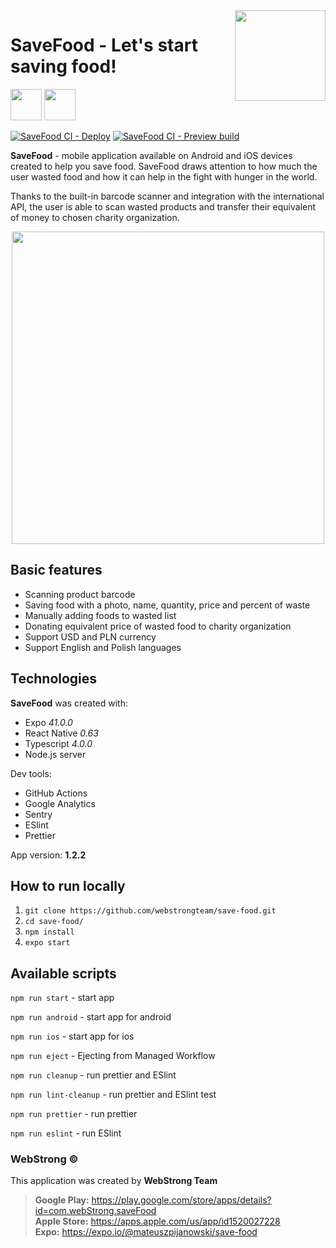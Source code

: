 <img align="right" width="145px" src="https://webstrong.pl/assets/SaveFood/icon-transparent.png" alt="">

# SaveFood - Let's start saving food!

<a href="https://play.google.com/store/apps/details?id=com.webStrong.saveFood" target="_blank"><img src="https://webstrong.pl/assets/templates/google_play_en.png" height="50"/></a>
<a href="https://apps.apple.com/us/app/id1520027228" target="_blank"><img src="https://webstrong.pl/assets/templates/app_store_en.png" height="50"/></a>

[![SaveFood CI - Deploy](https://github.com/webstrongteam/save-food/actions/workflows/deploy.yml/badge.svg?branch=deploy)](https://github.com/webstrongteam/save-food/actions/workflows/deploy.yml)
[![SaveFood CI - Preview build](https://github.com/webstrongteam/save-food/actions/workflows/preview-build.yml/badge.svg)](https://github.com/webstrongteam/save-food/actions/workflows/preview-build.yml)

**SaveFood** - mobile application available on Android and iOS devices created to help you save food. SaveFood draws attention to how much the user wasted food and how it can help in the fight with hunger in the world.

Thanks to the built-in barcode scanner and integration with the international API, the user is able to scan wasted products and transfer their equivalent of money to chosen charity organization.

<p align="center"><img src="https://webstrong.pl/assets/SaveFood/promo-banners/en/sf-promo.png" width="500px" /></p>

## Basic features

- Scanning product barcode
- Saving food with a photo, name, quantity, price and percent of waste
- Manually adding foods to wasted list
- Donating equivalent price of wasted food to charity organization
- Support USD and PLN currency
- Support English and Polish languages

## Technologies

**SaveFood** was created with:

- Expo <i>41.0.0</i>
- React Native <i>0.63</i>
- Typescript <i>4.0.0</i>
- Node.js server

Dev tools:

- GitHub Actions
- Google Analytics
- Sentry
- ESlint
- Prettier

<p>App version: <b>1.2.2</b></p>

## How to run locally

1. `git clone https://github.com/webstrongteam/save-food.git`
2. `cd save-food/`
3. `npm install`
4. `expo start`

## Available scripts

`npm run start` - start app

`npm run android` - start app for android

`npm run ios` - start app for ios

`npm run eject` - Ejecting from Managed Workflow

`npm run cleanup` - run prettier and ESlint

`npm run lint-cleanup` - run prettier and ESlint test

`npm run prettier` - run prettier

`npm run eslint` - run ESlint

### WebStrong &copy;

This application was created by **WebStrong Team** <br />

> **Google Play:** https://play.google.com/store/apps/details?id=com.webStrong.saveFood <br /> **Apple Store:** https://apps.apple.com/us/app/id1520027228 <br /> **Expo:** https://expo.io/@mateuszpijanowski/save-food
